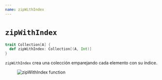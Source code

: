 ```yaml
---
name: zipWithIndex
---
```


# `zipWithIndex`

~~~ scala
trait Collection[A] {
  def zipWithIndex: Collection[(A, Int)]
}
~~~

`zipWithIndex` crea una colección emparejando cada elemento con su índice.

<figure class="diagram">
  <img src="../images/zipWithIndex.svg" alt="zipWithIndex function">
  <!-- <figcaption class="diagram-desc"></figcaption> -->
</figure>
